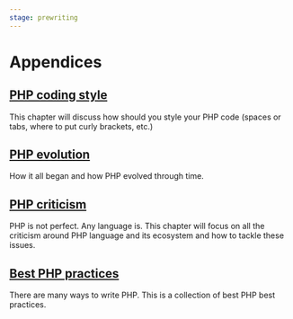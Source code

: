 ```yaml
---
stage: prewriting
---
```


# Appendices

## [PHP coding style](/php/appendices/coding-style.md)

This chapter will discuss how should you style your PHP code (spaces or tabs,
where to put curly brackets, etc.)

## [PHP evolution](/php/appendices/evolution.md)

How it all began and how PHP evolved through time.

## [PHP criticism](/php/appendices/criticism.md)

PHP is not perfect. Any language is. This chapter will focus on all the criticism
around PHP language and its ecosystem and how to tackle these issues.

## [Best PHP practices](/php/appendices/best-practices.md)

There are many ways to write PHP. This is a collection of best PHP best practices.
